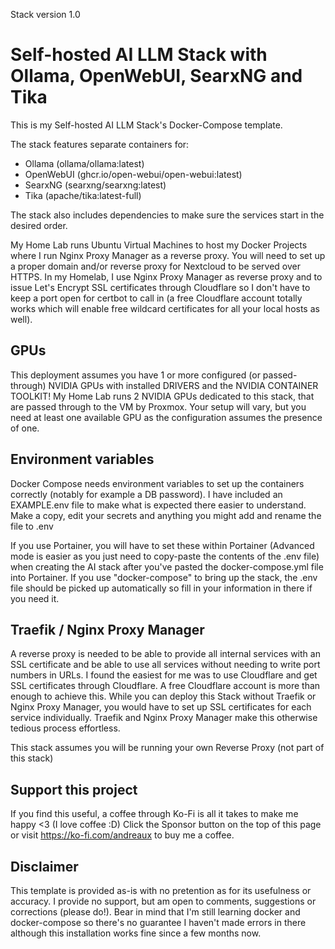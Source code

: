 Stack version 1.0

# Self-hosted AI LLM Stack with Ollama, OpenWebUI, SearxNG and Tika

This is my Self-hosted AI LLM Stack's Docker-Compose template.

The stack features separate containers for:
- Ollama (ollama/ollama:latest)
- OpenWebUI (ghcr.io/open-webui/open-webui:latest)
- SearxNG (searxng/searxng:latest)
- Tika (apache/tika:latest-full)

The stack also includes dependencies to make sure the services start in the desired order.

My Home Lab runs Ubuntu Virtual Machines to host my Docker Projects where I run Nginx Proxy Manager as a reverse proxy. You will need to set up a proper domain and/or reverse proxy for Nextcloud to be served over HTTPS. In my Homelab, I use Nginx Proxy Manager as reverse proxy and to issue Let's Encrypt SSL certificates through Cloudflare so I don't have to keep a port open for certbot to call in (a free Cloudflare account totally works which will enable free wildcard certificates for all your local hosts as well).

## GPUs

This deployment assumes you have 1 or more configured (or passed-through) NVIDIA GPUs with installed DRIVERS and the NVIDIA CONTAINER TOOLKIT!
My Home Lab runs 2 NVIDIA GPUs dedicated to this stack, that are passed through to the VM by Proxmox. Your setup will vary, but you need at least one available GPU as the configuration assumes the presence of one.

## Environment variables

Docker Compose needs environment variables to set up the containers correctly (notably for example a DB password). I have included an EXAMPLE.env file to make what is expected there easier to understand. Make a copy, edit your secrets and anything you might add and rename the file to .env

If you use Portainer, you will have to set these within Portainer (Advanced mode is easier as you just need to copy-paste the contents of the .env file) when creating the AI stack after you've pasted the docker-compose.yml file into Portainer. If you use "docker-compose" to bring up the stack, the .env file should be picked up automatically so fill in your information in there if you need it.

## Traefik / Nginx Proxy Manager

A reverse proxy is needed to be able to provide all internal services with an SSL certificate and be able to use all services without needing to write port numbers in URLs. I found the easiest for me was to use Cloudflare and get SSL certificates through Cloudflare. A free Cloudflare account is more than enough to achieve this. While you can deploy this Stack without Traefik or Nginx Proxy Manager, you would have to set up SSL certificates for each service individually. Traefik and Nginx Proxy Manager make this otherwise tedious process effortless.

This stack assumes you will be running your own Reverse Proxy (not part of this stack)

## Support this project

If you find this useful, a coffee through Ko-Fi is all it takes to make me happy <3 (I love coffee :D) Click the Sponsor button on the top of this page or visit https://ko-fi.com/andreaux to buy me a coffee.

## Disclaimer

This template is provided as-is with no pretention as for its usefulness or accuracy. I provide no support, but am open to comments, suggestions or corrections (please do!). Bear in mind that I'm still learning docker and docker-compose so there's no guarantee I haven't made errors in there although this installation works fine since a few months now.
